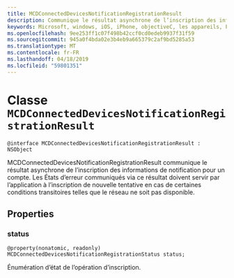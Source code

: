 ```yaml
---
title: MCDConnectedDevicesNotificationRegistrationResult
description: Communique le résultat asynchrone de l’inscription des informations de notification pour un compte.
keywords: Microsoft, windows, iOS, iPhone, objectiveC, les appareils, Project Rome connectés
ms.openlocfilehash: 9ee253ff1c07f498b42ccf0cd0edeb9937f31f59
ms.sourcegitcommit: 945a0f4bda02e3b4eb9a665379c2af9bd5285a53
ms.translationtype: MT
ms.contentlocale: fr-FR
ms.lasthandoff: 04/18/2019
ms.locfileid: "59801351"
---
```

# <a name="class-mcdconnecteddevicesnotificationregistrationresult"></a>Classe `MCDConnectedDevicesNotificationRegistrationResult` 

```
@interface MCDConnectedDevicesNotificationRegistrationResult : NSObject
```  
MCDConnectedDevicesNotificationRegistrationResult communique le résultat asynchrone de l’inscription des informations de notification pour un compte. Les États d’erreur communiqués via ce résultat doivent servir par l’application à l’inscription de nouvelle tentative en cas de certaines conditions transitoires telles que le réseau ne soit pas disponible.

## <a name="properties"></a>Properties

### <a name="status"></a>status

`@property(nonatomic, readonly) MCDConnectedDevicesNotificationRegistrationStatus status;`

Énumération d’état de l’opération d’inscription.